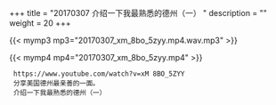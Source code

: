 +++
title = "20170307  介绍一下我最熟悉的德州（一） "
description = ""
weight = 20
+++

{{< mymp3 mp3="20170307_xm_8bo_5zyy.mp4.wav.mp3" >}}

{{< mymp4 mp4="20170307_xm_8bo_5zyy.mp4" >}}

     https://www.youtube.com/watch?v=xM 8BO_5ZYY 
     分享美国德州最亲善的一面。 
     介绍一下我最熟悉的德州（一） 
